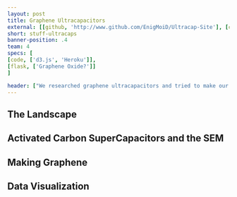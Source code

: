 ```yaml
---
layout: post
title: Graphene Ultracapacitors
external: [[github, 'http://www.github.com/EnigMoiD/Ultracap-Site'], [compass, 'http://ultracapacitors.herokuapp.com']]
short: stuff-ultracaps
banner-position: .4
team: 4
specs: [
[code, ['d3.js', 'Heroku']],
[flask, ['Graphene Oxide?']]
]

header: ["We researched graphene ultracapacitors and tried to make our own graphene.","We also compared graphene ultracapacitors to different forms of energy storage, and tried to imagine a future powered by small, light, instantly-charging batteries. We also looked at current-technology supercapacitors with an SEM to see how they deteriorated over a lifetime of use."]
---
```


## The Landscape

## Activated Carbon SuperCapacitors and the SEM

## Making Graphene

## Data Visualization